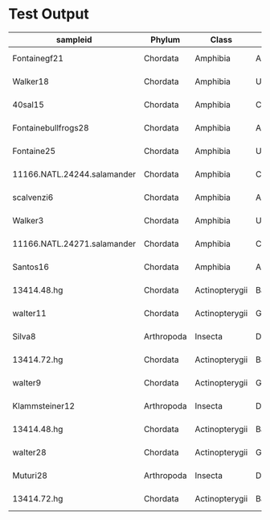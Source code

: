 # Test Output

|sampleid|Phylum|Class|Order|Family|Genus|Species|DietSimp|DietSpec|Diet_2|DietClassSimp|DietClassSpec|SimpClass|SimpClass2|SimpClassDiet|Location|Notes|Study|Primer|Primer2|FASTQ.gzfiles|Metadata(custom)|pairedORsingle|initials|duplicate|Species_copy|pref name|species2|taxid|code|Aug8order|Chordata|
|---|---|---|---|---|---|---|---|---|---|---|---|---|---|---|---|---|---|---|---|---|---|---|---|---|---|---|---|---|---|---|---|
|Fontainegf21|Chordata|Amphibia|Anura|Ranidae|Lithobates|Lithobates_Clamitans|Carnivore|Carnivore| |AmphibiaCarnivore|AmphibiaCarnivore|other|other|otherCarnivore| |seperatedthetwospeciesinthestudy|Fontaine_et_al_2020|V4|V4|yes| |paired|DW| |Lithobates Clamitans|Lithobates clamitans|Lithobates_clamitans|145282.0|1.0|7347|Vertebrate|
|Walker18|Chordata|Amphibia|Urodela|Plethodontidae|Plethodon|Plethodon_Glutinosus|Carnivore|Carnivore| |AmphibiaCarnivore|AmphibiaCarnivore|other|other|otherCarnivore| | |Walker_et_al_2020|V4|V4|yes| |paired|DW| |Plethodon Glutinosus|Plethodon glutinosus|Plethodon_glutinosus|43042.0|1.0|9904|Vertebrate|
|40sal15|Chordata|Amphibia|Caudata|Plethodontidae|Plethodon|Plethodon_cinereus|Carnivore|arthropods|15C|AmphibiaCarnivore|Amphibiaarthropods|other|other|otherCarnivore| | |Fontaine_et_al_2018| |V4| | | | | |Plethodon cinereus|Plethodon cinereus|Plethodon_cinereus|141976.0|1.0|9844|Vertebrate|
|Fontainebullfrogs28|Chordata|Amphibia|Anura|Ranidae|Lithobates|Lithobates_Catesbeianus|Carnivore|Carnivore| |AmphibiaCarnivore|AmphibiaCarnivore|other|other|otherCarnivore| |seperatedthetwospeciesinthestudy|Fontaine_et_al_2020|V4|V4|yes| |paired|DW| |Lithobates Catesbeianus|Aquarana catesbeiana|Aquarana_catesbeiana|8400.0|1.0|7324|Vertebrate|
|Fontaine25|Chordata|Amphibia|Urodela|Salamandridae|Notophthalmus|Notophthalmus_Viridescens|Carnivore|Carnivore| |AmphibiaCarnivore|AmphibiaCarnivore|other|other|otherCarnivore| | |Fontaine_et_al_2021|V4|V4|yes| |paired|DW| |Notophthalmus Viridescens|Notophthalmus viridescens|Notophthalmus_viridescens|8316.0|1.0|8790|Vertebrate|
|11166.NATL.24244.salamander|Chordata|Amphibia|Caudata|Plethodontidae|Aneides|Aneides_aeneus|Carnivore|Carnivore| |AmphibiaCarnivore|AmphibiaCarnivore|other|other|otherCarnivore| | |11166| |V4| | | | | |Aneides aeneus|Aneides aeneus|Aneides_aeneus|154577.0|1.0|1924|Vertebrate|
|scalvenzi6|Chordata|Amphibia|Anura|Pipidae|Xenopus|Xenopus_Laevis|Carnivore|Carnivore| |AmphibiaCarnivore|AmphibiaCarnivore|other|other|otherCarnivore| |restrictedstudytojustlate-stagedevelopmentandadultgutmicrobiomesamples|Scalvenzi_et_al_2020|V3-V4|V3-V4|yes|yes|paired|AK| |Xenopus Laevis|Xenopus laevis|Xenopus_laevis|8355.0|1.0|13301|Vertebrate|
|Walker3|Chordata|Amphibia|Urodela|Plethodontidae|Plethodon|Plethodon_Glutinosus|Carnivore|Carnivore| |AmphibiaCarnivore|AmphibiaCarnivore|other|other|otherCarnivore| | |Walker_et_al_2020|V4|V4|yes| |paired|DW| |Plethodon Glutinosus|Plethodon glutinosus|Plethodon_glutinosus|43042.0|1.0|9889|Vertebrate|
|11166.NATL.24271.salamander|Chordata|Amphibia|Caudata|Plethodontidae|Aneides|Aneides_aeneus|Carnivore|Carnivore| |AmphibiaCarnivore|AmphibiaCarnivore|other|other|otherCarnivore| | |11166| |V4| | | | | |Aneides aeneus|Aneides aeneus|Aneides_aeneus|154577.0|1.0|1925|Vertebrate|
|Santos16|Chordata|Amphibia|Anura|Bufonidae|Duttaphrynus|Duttaphrynus_Melanostictus|Carnivore|Carnivore| |AmphibiaCarnivore|AmphibiaCarnivore|other|other|otherCarnivore| | |Santos_et_al_2021|V4|V4|yes| |single|DW| |Duttaphrynus Melanostictus|Duttaphrynus melanostictus|Duttaphrynus_melanostictus|30335.0|1.0|4743|Vertebrate|
|13414.48.hg|Chordata|Actinopterygii|Batrachoidiformes|Batrachoididae|Porichthys|Porichthys myriaster|Carnivore|Carnivore|V264|ActinopterygiiCarnivore|ActinopterygiiCarnivore|Actinopterygii|Actinopterygii|ActinopterygiiCarnivore| | | | |V4| | | | | |Porichthys myriaster|Porichthys myriaster|Porichthys_myriaster|262771.0|1.0|13455|Vertebrate|
|walter11|Chordata|Actinopterygii|Gadiformes|Gadidae|Gadus|Gadus_Morhua|Carnivore|Carnivore| |ActinopterygiiCarnivore|ActinopterygiiCarnivore|Actinopterygii|Actinopterygii|ActinopterygiiCarnivore| |V4 potentially different cuz used single barcodes and single pcr method|Walter_et_al_2019|V4|V4|yes| |paired|AS| |Gadus Morhua|Gadus morhua|Gadus_morhua|8049.0|1.0|5347|Vertebrate|
|Silva8|Arthropoda|Insecta|Diptera|Culicidae|Haemagogus|Haemagogus_leucocelaenus|Carnivore|Carnivore|Blood|InsectaCarnivore|InsectaCarnivore|Insecta|Insecta|InsectaCarnivore| | |Silva_et_al_2022|V4|V4|yes|No|paired|NT| |Haemagogus leucocelaenus|Haemagogus leucocelaenus|Haemagogus_leucocelaenus|1170321.0|1.0|5759|Invertebrate|
|13414.72.hg|Chordata|Actinopterygii|Batrachoidiformes|Batrachoididae|Porichthys|Porichthys notatus|Carnivore|Carnivore|V363|ActinopterygiiCarnivore|ActinopterygiiCarnivore|Actinopterygii|Actinopterygii|ActinopterygiiCarnivore| | | | |V4| | | | | |Porichthys notatus|Porichthys notatus|Porichthys_notatus|45384.0|1.0|13479|Vertebrate|
|walter9|Chordata|Actinopterygii|Gadiformes|Gadidae|Gadus|Gadus_Morhua|Carnivore|Carnivore| |ActinopterygiiCarnivore|ActinopterygiiCarnivore|Actinopterygii|Actinopterygii|ActinopterygiiCarnivore| |V4 potentially different cuz used single barcodes and single pcr method|Walter_et_al_2019|V4|V4|yes| |paired|AS| |Gadus Morhua|Gadus morhua|Gadus_morhua|8049.0|1.0|5345|Vertebrate|
|Klammsteiner12|Arthropoda|Insecta|Diptera|Stratiomyidae|Hermetia|Hermetia_Illucens|Omnivore|Omnivore| |InsectaOmnivore|InsectaOmnivore|Insecta|Insecta|InsectaOmnivore| | |Klammsteiner_et_al_2020|V4|V4|yes| |paired|DW| |Hermetia Illucens|Hermetia illucens|Hermetia_illucens|343691.0|1.0|5950|Invertebrate|
|13414.48.hg|Chordata|Actinopterygii|Batrachoidiformes|Batrachoididae|Porichthys|Porichthys myriaster|Carnivore|Carnivore|V264|ActinopterygiiCarnivore|ActinopterygiiCarnivore|Actinopterygii|Actinopterygii|ActinopterygiiCarnivore| | | | |V4| | | | | |Porichthys myriaster|Porichthys myriaster|Porichthys_myriaster|262771.0|1.0|13455|Vertebrate|
|walter28|Chordata|Actinopterygii|Gadiformes|Gadidae|Gadus|Gadus_Morhua|Carnivore|Carnivore| |ActinopterygiiCarnivore|ActinopterygiiCarnivore|Actinopterygii|Actinopterygii|ActinopterygiiCarnivore| |V4 potentially different cuz used single barcodes and single pcr method|Walter_et_al_2019|V4|V4|yes| |paired|AS| |Gadus Morhua|Gadus morhua|Gadus_morhua|8049.0|1.0|5364|Vertebrate|
|Muturi28|Arthropoda|Insecta|Diptera|Culicidae|Aedes|Aedes_Aegypti|Herbivore|Herbivore| |InsectaHerbivore|InsectaHerbivore|Insecta|Insecta|InsectaHerbivore| | |Muturi_et_al_2018|V3-V4|V3-V4|yes| |paired|DW| |Aedes Aegypti|Aedes aegypti|Aedes_aegypti|7159.0|1.0|1446|Invertebrate|
|13414.72.hg|Chordata|Actinopterygii|Batrachoidiformes|Batrachoididae|Porichthys|Porichthys notatus|Carnivore|Carnivore|V363|ActinopterygiiCarnivore|ActinopterygiiCarnivore|Actinopterygii|Actinopterygii|ActinopterygiiCarnivore| | | | |V4| | | | | |Porichthys notatus|Porichthys notatus|Porichthys_notatus|45384.0|1.0|13479|Vertebrate|

